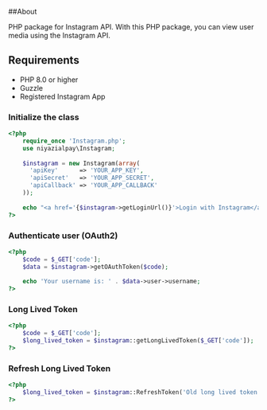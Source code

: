 ##About

PHP package for Instagram API. With this PHP package, you can view user media using the Instagram API.

## Requirements

- PHP 8.0 or higher
- Guzzle
- Registered Instagram App



### Initialize the class

```php
<?php
    require_once 'Instagram.php';
    use niyazialpay\Instagram;
    
    $instagram = new Instagram(array(
      'apiKey'      => 'YOUR_APP_KEY',
      'apiSecret'   => 'YOUR_APP_SECRET',
      'apiCallback' => 'YOUR_APP_CALLBACK'
    ));
    
    echo "<a href='{$instagram->getLoginUrl()}'>Login with Instagram</a>";
?>
```


### Authenticate user (OAuth2)

```php
<?php
    $code = $_GET['code'];
    $data = $instagram->getOAuthToken($code);
    
    echo 'Your username is: ' . $data->user->username;
?>
```


### Long Lived Token

```php
<?php
    $code = $_GET['code'];
    $long_lived_token = $instagram::getLongLivedToken($_GET['code']);
?>
```


### Refresh Long Lived Token

```php
<?php
    $long_lived_token = $instagram::RefreshToken('Old long lived token will be added here before expiration');
?>
```